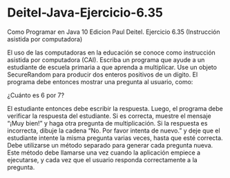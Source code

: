 # Deitel-Java-Ejercicio-6.35
Como Programar en Java 10 Edicion Paul Deitel. Ejercicio 6.35 (Instrucción asistida por computadora)

El uso de las computadoras en la educación se conoce como instrucción asistida por computadora (CAI). Escriba un programa que ayude a un estudiante de escuela primaria a que aprenda a multiplicar. Use un objeto SecureRandom para producir dos enteros positivos de un dígito. El programa debe entonces mostrar una pregunta al usuario, como:

¿Cuánto es 6 por 7?

El estudiante entonces debe escribir la respuesta. Luego, el programa debe verificar la respuesta del estudiante. Si es correcta, muestre el mensaje “¡Muy bien!” y haga otra pregunta de multiplicación. Si la respuesta es incorrecta, dibuje la cadena “No. Por favor intenta de nuevo.” y deje que el estudiante intente la misma pregunta varias veces, hasta que esté correcta. Debe utilizarse un método separado para generar cada pregunta nueva. Este método debe llamarse una vez cuando la aplicación empiece a ejecutarse, y cada vez que el usuario responda correctamente a la pregunta.
